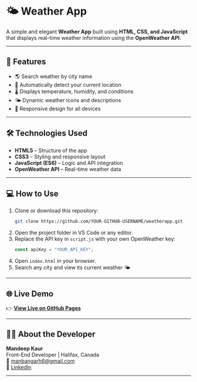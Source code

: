 # 🌤️ Weather App

A simple and elegant **Weather App** built using **HTML, CSS, and JavaScript** that displays real-time weather information using the **OpenWeather API**.

---

## 🚀 Features

- 🌎 Search weather by city name  
- 📍 Automatically detect your current location  
- 🌡️ Displays temperature, humidity, and conditions  
- 🌤️ Dynamic weather icons and descriptions  
- 📱 Responsive design for all devices  

---

## 🛠️ Technologies Used

- **HTML5** – Structure of the app  
- **CSS3** – Styling and responsive layout  
- **JavaScript (ES6)** – Logic and API integration  
- **OpenWeather API** – Real-time weather data  

---

## 💻 How to Use

1. Clone or download this repository:
   ```bash
   git clone https://github.com/YOUR-GITHUB-USERNAME/weatherapp.git
   ```
2. Open the project folder in VS Code or any editor.
3. Replace the API key in `script.js` with your own OpenWeather key:
   ```javascript
   const apiKey = "YOUR_API_KEY";
   ```
4. Open `index.html` in your browser.
5. Search any city and view its current weather 🌤️

---

## 🌐 Live Demo

👉 **[View Live on GitHub Pages](https://mandeepkaur.github.io/weatherapp/)**

---

## 👩‍💻 About the Developer

**Mandeep Kaur**  
Front-End Developer | Halifax, Canada  
📧 [manbangarh6@gmail.com](mailto:manbangarh6@gmail.com)  
🔗 [LinkedIn](https://www.linkedin.com/in/mandeep-kaur-54a060230/)

---
